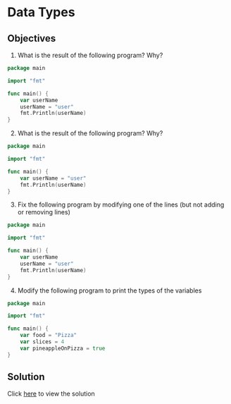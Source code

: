 # Data Types

## Objectives

1. What is the result of the following program? Why?

```Go
package main

import "fmt"

func main() {
    var userName
    userName = "user"
    fmt.Println(userName)
}
```

2. What is the result of the following program? Why?

```Go
package main

import "fmt"

func main() {
    var userName = "user"
    fmt.Println(userName)
}
```

3. Fix the following program by modifying one of the lines (but not adding or removing lines)

```Go
package main

import "fmt"

func main() {
    var userName
    userName = "user"
    fmt.Println(userName)
}
```

4. Modify the following program to print the types of the variables

```Go
package main

import "fmt"

func main() {
    var food = "Pizza"
    var slices = 4
    var pineappleOnPizza = true
}
```

## Solution

Click [here](solution.md#solution) to view the solution
